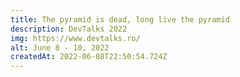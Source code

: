 ```yaml
---
title: The pyramid is dead, long live the pyramid
description: DevTalks 2022
img: https://www.devtalks.ro/
alt: June 8 - 10, 2022
createdAt: 2022-06-08T22:50:54.724Z
---
```

